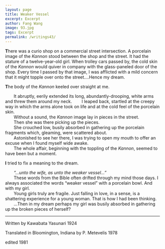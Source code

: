 ```yaml
---
layout: page
title: Weaker Vessel
excerpt: Excerpt
author: Fang Wang
image: 93.jpg
tags: Excerpt
permalink: /writings43/
---
```


**T**here was a curio shop on a commercial street intersection. A porcelain image of the *Kannon* stood between the shop and the street. It had the stature of a twelve-year-old girl. When trolley cars passed by, the cold skin of the *Kannon* would quiver in company with the glass-paneled door of the shop. Every time I passed by that image, I was afflicted with a mild concern that it might topple over onto the street.…Hence my dream.

 

**T**he body of the *Kannon* keeled over straight at me.

&emsp;&emsp;It abruptly, eerily extended its long, abundantly-drooping, white arms and threw them around my neck.
&emsp;&emsp;I leaped back, startled at the creepy way in which the arms alone took on life and at the cold feel of the porcelain skin.   
&emsp;&emsp;Without a sound, the *Kannon* image lay in pieces in the street.   
&emsp;&emsp;Then she was there picking up the pieces.   
&emsp;&emsp;She crouched low, busily absorbed in gathering up the porcelain fragments which, gleaming, were scattered about.   
&emsp;&emsp;Astonished to see her there, I was trying to open my mouth to offer an excuse when I found myself wide awake.   
&emsp;&emsp;The whole affair, beginning with the toppling of the *Kannon*, seemed to have been but a moment.

 

**I** tried to fix a meaning to the dream.

&emsp;&emsp;*“…unto the wife, as unto the weaker vessel…”*   
&emsp;&emsp;These words from the Bible often drifted through my mind those days. I always associated the words “weaker vessel” with a porcelain bowl. And with my girl.   
&emsp;&emsp;Young girls truly are fragile. Just falling in love, in a sense, is a shattering experience for a young woman. That is how I had been thinking.   
&emsp;&emsp;…Then in my dream perhaps my girl was busily absorbed in gathering up the broken pieces of herself?

 

****

Written by Kawabata Yasunari 1924

Translated in Bloomington, Indiana by P. Metevelis 1978

edited 1981
